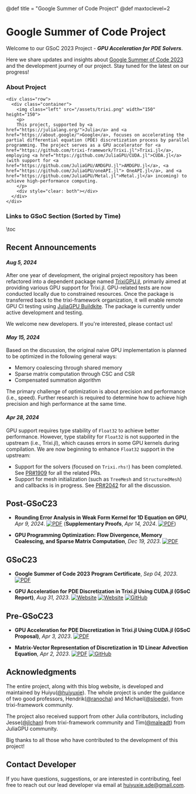 @def title = "Google Summer of Code Project"
@def maxtoclevel=2

# Google Summer of Code Project 

<!-- **_NEWS!_** &nbsp;The new module [**_Optimization_**](/optimization/) has been launched recently to provide the specific optimization process for this GSoC project. -->

Welcome to our GSoC 2023 Project - **_GPU Acceleration for PDE Solvers_**.

Here we share updates and insights about [Google Summer of Code 2023](https://summerofcode.withgoogle.com/archive/2023/projects/upstR7K2) and the development journey of our project. Stay tuned for the latest on our progress! 

### About Project

~~~
<div class="row">
  <div class="container">
    <img class="left" src="/assets/trixi.png" width="150" height="150">
    <p>
    This project, supported by <a href="https://julialang.org/">Julia</a> and <a href="https://about.google/">Google</a>, focuses on accelerating the partial differential equation (PDE) discretization process by parallel programming. The project serves as a GPU accelerator for <a href="https://github.com/trixi-framework/Trixi.jl">Trixi.jl</a>, employing <a href="https://github.com/JuliaGPU/CUDA.jl">CUDA.jl</a> (with support for <a href="https://github.com/JuliaGPU/AMDGPU.jl">AMDGPU.jl</a>, <a href="https://github.com/JuliaGPU/oneAPI.jl">	OneAPI.jl</a>, and <a href="https://github.com/JuliaGPU/Metal.jl">Metal.jl</a> incoming) to achieve high-performance computing.
    </p>
    <div style="clear: both"></div>
  </div>
</div>
~~~

### Links to GSoC Section (Sorted by Time)

\toc

## Recent Announcements

#### *Aug 5, 2024*

After one year of development, the original project repository has been refactored into a dependent package named [TrixiGPU.jl](https://github.com/czha/TrixiGPU.jl), primarily aimed at providing various GPU support for Trixi.jl. GPU-related tests are now conducted locally due to constrained resources. Once the package is transferred back to the trixi-framework organization, it will enable remote GPU CI testing using [JuliaGPU Buildkite](https://github.com/JuliaGPU/buildkite). The package is currently under active development and testing.

We welcome new developers. If you're interested, please contact us!

#### *May 15, 2024*

Based on the discussion, the original naive GPU implementation is planned to be optimized in the following general ways:
- Memory coalescing through shared memory 
- Sparse matrix computation through CSC and CSR
- Compensated summation algorithm

The primary challenge of optimization is about precision and performance (i.e., speed). Further research is required to determine how to achieve high precision and high performance at the same time.

#### *Apr 28, 2024*

GPU support requires type stability of `Float32` to achieve better performance. However, type stability for `Float32` is not supported in the upstream (i.e., Trixi.jl), which causes errors in some GPU kernels during compilation. We are now beginning to enhance `Float32` support in the upstream:
- Support for the solvers (focused on `Trixi.rhs!`) has been completed. See [PR#1909](https://github.com/trixi-framework/Trixi.jl/pull/1909) for all the related PRs.
- Support for mesh initialization (such as `TreeMesh` and `StructuredMesh`) and callbacks is in progress. See [PR#2042](https://github.com/trixi-framework/Trixi.jl/pull/2042) for all the discussion.

## Post-GSoC23

* **Rounding Error Analysis in Weak Form Kernel for 1D Equation on GPU**, *Apr 9, 2024*. [![PDF](https://img.shields.io/badge/View-PDF-blue.svg)](/assets/files/round_error.pdf) (**Supplementary Proofs**, *Apr 14, 2024*. [![PDF](https://img.shields.io/badge/View-PDF-blue.svg)](/assets/files/proof_supply.pdf))

* **GPU Programming Optimization: Flow Divergence, Memory Coalescing, and Sparse Matrix Computation**, *Dec 19, 2023*. [![PDF](https://img.shields.io/badge/View-PDF-blue.svg)](/assets/files/gsoc_present.pdf)

## GSoC23

* **Google Summer of Code 2023 Program Certificate**, *Sep 04, 2023*. [![PDF](https://img.shields.io/badge/View-PDF-blue.svg)](/assets/files/certificate.pdf)

* **GPU Acceleration for PDE Discretization in Trixi.jl Using CUDA.jl (GSoC Report)**, *Aug 31, 2023*. [![Website](https://img.shields.io/badge/Julia-GSoC_Project-lightgrey)](https://trixi-framework.github.io/outreach/gsoc/2023/gpu-acceleration-in-trixi-jl-using-cuda-jl/) [![Website](https://img.shields.io/badge/Google-GSoC_Project-lightgrey)](https://summerofcode.withgoogle.com/programs/2023/projects/upstR7K2) [![GitHub](https://img.shields.io/badge/GitHub-Repository-green)](https://github.com/huiyuxie/trixi_cuda)

## Pre-GSoC23

* **GPU Acceleration for PDE Discretization in Trixi.jl Using CUDA.jl (GSoC Proposal)**, *Apr 3, 2023*. [![PDF](https://img.shields.io/badge/View-PDF-blue.svg)](/assets/files/proposal.pdf) 

* **Matrix-Vector Representation of Discretization in 1D Linear Advection Equation**, *Apr 2, 2023*. [![PDF](https://img.shields.io/badge/View-PDF-blue.svg)](/assets/files/vector_matrix.pdf) [![GitHub](https://img.shields.io/badge/GitHub-Repository-green)](https://github.com/huiyuxie/linear_advection_cuda)


## Acknowledgments

The entire project, along with this blog website, is developed and maintained by Huiyu([@huiyuxie](https://github.com/huiyuxie)). The whole project is under the guidance of two good professors, Hendrik([@ranocha](https://github.com/ranocha)) and Michael([@sloede](https://github.com/sloede)), from trixi-framework community. 

The project also received support from other Julia contributors, including Jesse([@jlchan](https://github.com/jlchan)) from trixi-framework community and Tim([@maleadt](https://github.com/maleadt)) from JuliaGPU community.

Big thanks to all those who have contributed to the development of this project!

## Contact Developer
If you have questions, suggestions, or are interested in contributing, feel free to reach out our lead developer via email at [huiyuxie.sde@gmail.com](mailto:huiyuxie.sde@gmail.com).